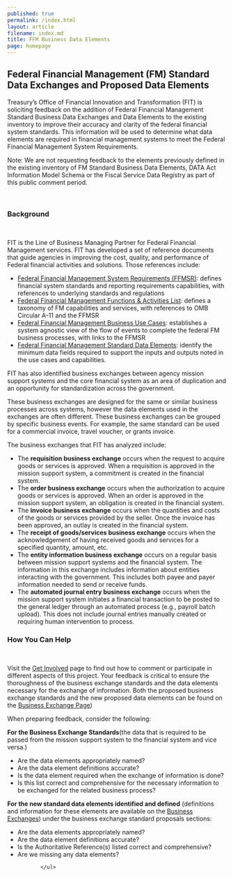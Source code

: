 ```yaml
---
published: true
permalink: /index.html
layout: article
filename: index.md
title: FFM Business Data Elements
page: homepage
---
```

<div class="row">
    <div class="col-md-8">
        <h2 class="mt-0">Federal Financial Management (FM) Standard Data Exchanges and Proposed Data Elements</h2>
        <p>
            Treasury’s Office of Financial Innovation and Transformation (FIT) is soliciting feedback on the addition of Federal Financial Management Standard Business Data Exchanges and Data Elements to the existing inventory to improve their accuracy and clarity of the federal financial system standards. This information will be used to determine what data elements are required in financial management systems to meet the Federal Financial Management System Requirements.
        </p>
     <p>
            Note: We are not requesting feedback to the elements previously defined in the existing inventory of FM Standard Business Data Elements, DATA Act Information Model Schema or the Fiscal Service Data Registry as part of this public comment period.
        </p>
        <p><h3 class="mt-0">Background</h3></p>
         <p>
            FIT is the Line of Business Managing Partner for Federal Financial Management services. FIT has developed a
            set of reference documents that guide agencies in improving the cost, quality, and performance of
            Federal financial activities and solutions. Those references include:
        </p>
        <ul>
            <li>
                <a href="https://tfm.fiscal.treasury.gov/v1/p6/c950.html" target="_blank">Federal Financial Management
                    System Requirements (FFMSR)</a>: defines financial system standards and reporting requirements
                capabilities, with references to underlying standards and regulations
            </li>
            <li>
                <a href="https://www.fiscal.treasury.gov/fsservices/gov/fit/FMFunctionsandActivities.pdf"
                   target="_blank" download>Federal Financial Management Functions & Activities List</a>: defines a
                taxonomy of FM capabilities and services, with references to OMB Circular A-11 and the FFMSR
            </li>
            <li>
                <a href="https://www.fiscal.treasury.gov/fsservices/gov/fit/fit_usecase.htm" target="_blank">Federal
                    Financial Management Business Use Cases</a>: establishes a system agnostic view of the flow of
                events
                to complete the federal FM business processes, with links to the FFMSR
            </li>
        <li>
                <a href="https://fiscal.treasury.gov/files/fit/ffm-standard-data-elements.xlsx" target="_blank">Federal
                    Financial Management Standard Data Elements</a>: identify the minimum data fields required to support the inputs and outputs noted in the use cases and                           capabilities.
            </li>
            </ul>
        <p>
        FIT has also identified business exchanges between agency mission support systems and the core financial system as an area of duplication and an opportunity for standardization across the government. 
        </p>
         <p>
           These business exchanges are designed for the same or similar business processes across systems, however the data elements used in the exchanges are often different. These business exchanges can be grouped by specific business events.  For example, the same standard can be used for a commercial invoice, travel voucher, or grants invoice. 
        </p>
     <p>
          The business exchanges that FIT has analyzed include:
        </p>
         <ul>
            <li>
                <a> The <strong>requisition business exchange</strong> occurs when the request to acquire goods or services is approved.  When a requisition is approved in the mission support system, a commitment is created in the financial system. 
            </li>
             <li>
                <a> The <strong>order business exchange</strong> occurs when the authorization to acquire goods or services is approved. When an order is approved in the mission support system, an obligation is created in the financial system.  
            </li>
          <li>
                <a> The <strong>invoice business exchange</strong> occurs when the quantities and costs of the goods or services provided by the seller.  Once the invoice has been approved, an outlay is created in the financial system.
            </li>
             <li>
                <a> The <strong> receipt of goods/services business exchange</strong> occurs when the acknowledgement of having received goods and services for a specified quantity, amount, etc.
            </li>
             <li>
                <a> The <strong>entity information business exchange</strong> occurs on a regular basis between mission support systems and the financial system.  The information in this exchange includes information about entities interacting with the government.  This includes both payee and payer information needed to send or receive funds.
            </li>
                 <li>
                <a>The <strong>automated journal entry business exchange</strong> occurs when the mission support system initiates a financial transaction to be posted to the general ledger through an automated process (e.g., payroll batch upload). This does not include journal entries manually created or requiring human intervention to process.
            </li>
            </ul>
        <ul>
       </ul>
       <p><h3 class="mt-0">How You Can Help</h3></p>
        <p>Visit the <a href="./get-involved">Get Involved</a> page to find out how to comment or participate in different aspects of this project. Your feedback is critical to ensure the thoroughness of the business exchange standards and the data elements necessary for the exchange of information. Both the proposed business exchange standards and the new proposed data elements can be found on the  <a href="./business-exchanges-standards">Business Exchange Page</a>)
        </p>
        <p>
            When preparing feedback, consider the following:
        </p>
        <p>
            <strong>For the Business Exchange Standards</strong>(the data that is required to be passed from the mission support system to the financial system and vice versa.) 
        </p>
        <ul>
            <li>
                Are the data elements appropriately named?
            </li>
            <li>
                Are the data element definitions accurate?
            </li>
            <li>
                Is the data element required when the exchange of information is done?
            </li>
    <li>
               Is this list correct and comprehensive for the necessary information to be exchanged for the related business process?
            </li>
        </ul>
        <p>  <p>
            <strong>For the new standard data elements identified and defined</strong> (definitions and
            information for these elements are available on the <a href="./business-exchanges-standards">Business Exchanges</a>) under the business exchange standard proposals sections:
        </p>
        <ul>
            <li>
                Are the data elements appropriately named?
            </li>
            <li>
                Are the data element definitions accurate?
            </li>
            <li>
                Is the Authoritative Reference(s) listed correct and comprehensive?
            </li>
            <li>
            Are we missing any data elements?
            </li>
            </p>
        <ul/>
            
        </ul>
    
